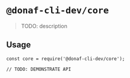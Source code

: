 # `@donaf-cli-dev/core`

> TODO: description

## Usage

```
const core = require('@donaf-cli-dev/core');

// TODO: DEMONSTRATE API
```
